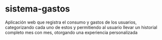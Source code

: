 # sistema-gastos
Aplicación web que registra el consumo y gastos de los usuarios, categorizando cada uno de estos y permitiendo al usuario llevar un historial completo mes con mes, otorgando una experiencia personalizada
